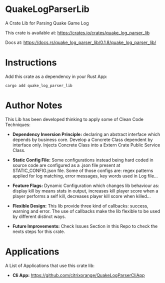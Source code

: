 # QuakeLogParserLib

A Crate Lib for Parsing Quake Game Log

This crate is available at: https://crates.io/crates/quake_log_parser_lib

Docs at: https://docs.rs/quake_log_parser_lib/0.1.8/quake_log_parser_lib/

# Instructions

Add this crate as a dependency in your Rust App:

```cargo add quake_log_parser_lib```

# Author Notes

This Lib has been developed thinking to apply some of Clean Code Techniques:

- **Dependency Inversion Principle:** declaring an abstract interface which depends by business core. Develop a Concrete Class dependent by interface only. Injects Concrete Class into a Extern Crate Public Service Class.

- **Static Config File:** Some configurations instead being hard coded in source code are configured as a .json file present at STATIC_CONFIG.json file. Some of those configs are: regex patterns applied for log matching, error messages, key words used in Log file...

- **Feature Flags:** Dynamic Configuration which changes lib behaviour as: display kill by means stats in output, increases kill player score when  a player performs a self kill, decreases player kill score when killed...

- **Flexible Design:** This lib provide three kind of callbacks: success, warning and error. The use of callbacks make the lib flexible to be used by different distinct ways.

- **Future Improvements:** Check Issues Section in this Repo to check the nexts steps for this crate.

# Applications

A List of Applications that use this crate lib:

- **Cli App:** https://github.com/citrixorange/QuakeLogParserCliApp   
